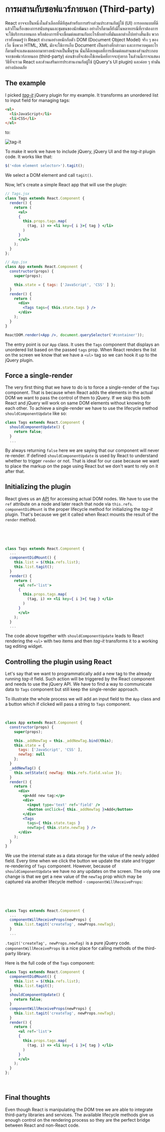 # การผสานกับซอฟแวร์ภายนอก (Third-party)

React อาจจะเป็นหนึ่งในตัวเลือกที่ดีทีสุดสำหรับการสร้างส่วนประสานกับผู้ใช้ (UI) การออกแบบที่ดี แล้วก็ในเรื่องของการสนับสนุนและชุมชนของนักพัฒนา อย่างไรก็ตามก็ยังมีในหลายกรณีที่เราต้องการจะใช้บริการภายนอก หรือต้องการที่จะเชื่อมต่อผสานกับอะไรสักอย่างที่มันแตกต่างไปอย่างสิ้นเชิง พวกเราทั้งหมดรู้ว่า React ทำงานอย่างหนักกับตัว DOM (Document Object Model) จริง ๆ ของเว็บ ซึ่งพวก HTML, XML มักจะใช้การเก็บ Document เป็นอย่างที่กล่าวมา และการควบคุมอะไรก็ตามที่จะแสดงผลออกมาทางหน้าจอเป็นพื้นฐาน นั่นก็คือเหตุผลที่การเชื่อมต่อผสานของส่วนประกอบจากซอฟแวร์ภายนอก (third-party) ค่อนข้างที่จะต้องใช้เทคนิคที่อาจจะยุ่งยาก ในส่วนนี้เราจะแสดงวิธีที่จะรวม React และส่วนเสริมการประสานงานกับผู้ใช้ (jQuery's UI plugin) และค่อย ๆ ทำมันอย่างปลอดภัย

## The example

I picked [*tag-it*](https://github.com/aehlke/tag-it) jQuery plugin for my example. It transforms an unordered list to input field for managing tags:

```html
<ul>
  <li>JavaScript</li>
  <li>CSS</li>
</ul>
```

to:

![tag-it](./tag-it.png)

To make it work we have to include jQuery, jQuery UI and the *tag-it* plugin code. It works like that:

```jsx
$('<dom element selector>').tagit();
```

We select a DOM element and call `tagit()`.

Now, let's create a simple React app that will use the plugin:

```jsx
// Tags.jsx
class Tags extends React.Component {
  render() {
    return (
      <ul>
      { 
        this.props.tags.map(
          (tag, i) => <li key={ i }>{ tag } </li>
        )
      }
      </ul>
    );
  }
};

// App.jsx
class App extends React.Component {
  constructor(props) {
    super(props);

    this.state = { tags: ['JavaScript', 'CSS' ] };
  }
  render() {
    return (
      <div>
        <Tags tags={ this.state.tags } />
      </div>
    );
  }
}

ReactDOM.render(<App />, document.querySelector('#container'));
```

The entry point is our `App` class. It uses the `Tags` component that displays an unordered list based on the passed `tags` prop. When React renders the list on the screen we know that we have a `<ul>` tag so we can hook it up to the jQuery plugin.

## Force a single-render

The very first thing that we have to do is to force a single-render of the `Tags` component. That is because when React adds the elements in the actual DOM we want to pass the control of them to jQuery. If we skip this both React and jQuery will work on same DOM elements without knowing for each other. To achieve a single-render we have to use the lifecycle method `shouldComponentUpdate` like so:

```jsx
class Tags extends React.Component {
  shouldComponentUpdate() {
    return false;
  }
  ...
```

By always returning `false` here we are saying that our component will never re-render. If defined `shouldComponentUpdate` is used by React to understand whether to trigger `render` or not. That is ideal for our case because we want to place the markup on the page using React but we don't want to rely on it after that.

## Initializing the plugin

React gives us an [API](https://facebook.github.io/react/docs/refs-and-the-dom.html) for accessing actual DOM nodes. We have to use the `ref` attribute on a node and later reach that node via `this.refs`. `componentDidMount` is the proper lifecycle method for initializing the *tag-it* plugin. That's because we get it called when React mounts the result of the `render` method.

<br /><br /><br />

```jsx
class Tags extends React.Component {
  ...
  componentDidMount() {
    this.list = $(this.refs.list);
    this.list.tagit();
  }
  render() {
    return (
      <ul ref='list'>
      { 
        this.props.tags.map(
          (tag, i) => <li key={ i }>{ tag } </li>
        )
      }
      </ul>
    );
  }
  ...
```

The code above together with `shouldComponentUpdate` leads to React rendering the `<ul>` with two items and then *tag-it* transforms it to a working tag editing widget.

## Controlling the plugin using React

Let's say that we want to programmatically add a new tag to the already running *tag-it* field. Such action will be triggered by the React component and needs to use the jQuery API. We have to find a way to communicate data to `Tags` component but still keep the single-render approach.

To illustrate the whole process we will add an input field to the `App` class and a button which if clicked will pass a string to `Tags` component.

<br />

```jsx
class App extends React.Component {
  constructor(props) {
    super(props);

    this._addNewTag = this._addNewTag.bind(this);
    this.state = {
      tags: ['JavaScript', 'CSS' ],
      newTag: null
    };
  }
  _addNewTag() {
    this.setState({ newTag: this.refs.field.value });
  }
  render() {
    return (
      <div>
        <p>Add new tag:</p>
        <div>
          <input type='text' ref='field' />
          <button onClick={ this._addNewTag }>Add</button>
        </div>
        <Tags
          tags={ this.state.tags }
          newTag={ this.state.newTag } />
      </div>
    );
  }
}
```

We use the internal state as a data storage for the value of the newly added field. Every time when we click the button we update the state and trigger re-rendering of `Tags` component. However, because of `shouldComponentUpdate` we have no any updates on the screen. The only one change is that we get a new value of the `newTag` prop which may be captured via another lifecycle method - `componentWillReceiveProps`:

<br /><br /><br />

```jsx
class Tags extends React.Component {
  ...
  componentWillReceiveProps(newProps) {
    this.list.tagit('createTag', newProps.newTag);
  }
  ...
```

`.tagit('createTag', newProps.newTag)` is a pure jQuery code. `componentWillReceiveProps` is a nice place for calling methods of the third-party library.

Here is the full code of the `Tags` component:

```jsx
class Tags extends React.Component {
  componentDidMount() {
    this.list = $(this.refs.list);
    this.list.tagit();
  }
  shouldComponentUpdate() {
    return false;
  }
  componentWillReceiveProps(newProps) {
    this.list.tagit('createTag', newProps.newTag);
  }
  render() {
    return (
      <ul ref='list'>
      { 
        this.props.tags.map(
          (tag, i) => <li key={ i }>{ tag } </li>
        ) 
      }
      </ul>
    );
  }
};
```

<br />

## Final thoughts

Even though React is manipulating the DOM tree we are able to integrate third-party libraries and services. The available lifecycle methods give us enough control on the rendering process so they are the perfect bridge between React and non-React code.
